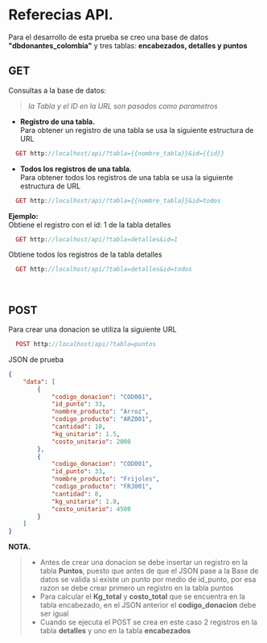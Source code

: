 # Referecias API.
Para el desarrollo de esta prueba se creo una base de datos **"dbdonantes_colombia"** y tres tablas: **encabezados, detalles y puntos**  

## GET
Consultas a la base de datos:
> *la Tabla y el ID en la URL son pasados como parametros*

- **Registro de una tabla.** <br> Para obtener un registro de una tabla se usa la siguiente estructura de URL
```php
  GET http://localhost/api/?tabla={{nombre_tabla}}&id={{id}}
```
- **Todos los registros de una tabla.** <br> Para obtener todos los registros de una tabla se usa la siguiente estructura de URL
```php
  GET http://localhost/api/?tabla={{nombre_tabla}}&id=todos
```
**Ejemplo:**
<br> Obtiene el registro con el id: 1 de la tabla detalles
```php
  GET http://localhost/api/?tabla=detalles&id=1
```

Obtiene todos los registros de la tabla detalles
```php
  GET http://localhost/api/?tabla=detalles&id=todos
```
<br>

## POST
Para crear una donacion se utiliza la siguiente URL
```php
  POST http://localhost/api/?tabla=puntos
```
JSON de prueba
```JSON
{
    "data": [
        {
            "codigo_donacion": "COD001",
            "id_punto": 33,
            "nombre_producto": "Arroz",
            "codigo_producto": "ARZ001",
            "cantidad": 10,
            "kg_unitario": 1.5,
            "costo_unitario": 2000
        },
        {
            "codigo_donacion": "COD001",
            "id_punto": 33,
            "nombre_producto": "Frijoles",
            "codigo_producto": "FRJ001",
            "cantidad": 8,
            "kg_unitario": 1.8,
            "costo_unitario": 4500
        }
    ]
}
```
**NOTA.**
<br>
> - Antes de crear una donacion se debe insertar un registro en la tabla **Puntos**, puesto que antes de que el JSON pase a la Base de datos se valida si existe un punto por medio de id_punto, por esa razon se debe crear primero un registro en la tabla puntos
> - Para calcular el **Kg_total** y **costo_total** que se encuentra en la tabla encabezado, en el JSON anterior el **codigo_donacion** debe ser igual
> - Cuando se ejecuta el POST se crea en este caso 2 registros en la tabla **detalles** y uno en la tabla **encabezados**
